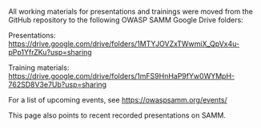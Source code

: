 All working materials for presentations and trainings were moved from the GitHub repository
to the following OWASP SAMM Google Drive folders:

Presentations: https://drive.google.com/drive/folders/1MTYJOVZxTWwmiX_QpVx4u-pPp1YfrZKu?usp=sharing

Training materials: https://drive.google.com/drive/folders/1mFS9HnHaP9fYw0WYMpH-762SD8V3e7Ub?usp=sharing

For a list of upcoming events, see https://owaspsamm.org/events/

This page also points to recent recorded presentations on SAMM.
